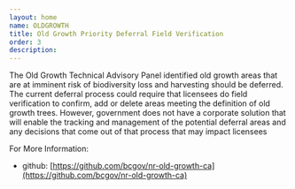 ```yaml
---
layout: home
name: OLDGROWTH
title: Old Growth Priority Deferral Field Verification
order: 3
description: 
---
```


The Old Growth Technical Advisory Panel identified old growth areas that are at imminent risk of biodiversity loss and harvesting should be deferred. The current deferral process could require that licensees do field verification to confirm, add or delete areas meeting the definition of old growth trees. However, government does not have a corporate solution that will enable the tracking and management of the potential deferral areas and any decisions that come out of that process that may impact licensees

For More Information:

+ github: [https://github.com/bcgov/nr-old-growth-ca](https://github.com/bcgov/nr-old-growth-ca)
